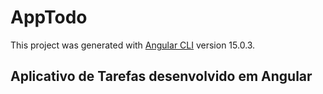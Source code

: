 # AppTodo

This project was generated with [Angular CLI](https://github.com/angular/angular-cli) version 15.0.3.

## Aplicativo de Tarefas desenvolvido em Angular

